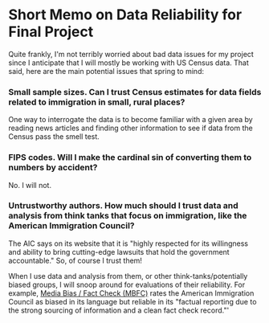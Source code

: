# Short Memo on Data Reliability for Final Project

Quite frankly, I'm not terribly worried about bad data issues for my project since I anticipate that I will mostly be working with US Census data. That said, here are the main potential issues that spring to mind:

### Small sample sizes. Can I trust Census estimates for data fields related to immigration in small, rural places?


One way to interrogate the data is to become familiar with a given area by reading news articles and finding other information to see if data from the Census pass the smell test.


### FIPS codes. Will I make the cardinal sin of converting them to numbers by accident?


No. I will not.


### Untrustworthy authors. How much should I trust data and analysis from think tanks that focus on immigration, like the American Immigration Council?

The AIC says on its website that it is "highly respected for its willingness and ability to bring cutting-edge lawsuits that hold the government accountable." So, of course I trust them!

When I use data and analysis from them, or other think-tanks/potentially biased groups, I will snoop around for evaluations of their reliability. For example, [Media Bias / Fact Check (MBFC)][1] rates the American Immigration Council as biased in its language but reliable in its "factual reporting due to the strong sourcing of information and a clean fact check record."'


[1]: https://mediabiasfactcheck.com/american-immigration-council/
 
